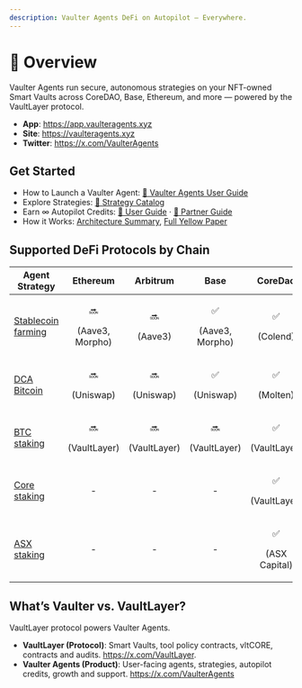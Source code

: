 ```yaml
---
description: Vaulter Agents DeFi on Autopilot — Everywhere.
---
```


# 🤖 Overview

Vaulter Agents run secure, autonomous strategies on your NFT-owned Smart Vaults across CoreDAO, Base, Ethereum, and more — powered by the VaultLayer protocol.

* **App**: https://app.vaulteragents.xyz
* **Site**: https://vaulteragents.xyz
* **Twitter**: https://x.com/VaulterAgents

## Get Started

* How to Launch a Vaulter Agent: [📘 Vaulter Agents User Guide](vaulter-agents/user-guide.md)
* Explore Strategies: [🧩 Strategy Catalog](vaulter-agents/strategies/)
* Earn ∞ Autopilot Credits: [🎁 User Guide](vaulter-agents/autopilot-credits/USER_GUIDE.md) · [🤝 Partner Guide](vaulter-agents/autopilot-credits/PARTNER_GUIDE.md)
* How it Works: [Architecture Summary](vaultlayer-components/agent-delegation.md), [Full Yellow Paper](roadmap/yellow-paper.md)

## Supported DeFi Protocols by Chain

| Agent Strategy                                                         |             Ethereum            |           Arbitrum           |              Base              |            CoreDao           |
| ---------------------------------------------------------------------- | :-----------------------------: | :--------------------------: | :----------------------------: | :--------------------------: |
| [Stablecoin farming](vaulter-agents/strategies/Stablecoin_Strategy.md) | <p>🔜</p><p>(Aave3, Morpho)</p> |    <p>🔜</p><p>(Aave3)</p>   | <p>✅</p><p>(Aave3, Morpho)</p> |    <p>✅</p><p>(Colend)</p>   |
| [DCA Bitcoin](vaulter-agents/strategies/DCA_Strategy.md)               |    <p>🔜</p><p>(Uniswap)</p>    |   <p>🔜</p><p>(Uniswap)</p>  |    <p>✅</p><p>(Uniswap)</p>    |    <p>✅</p><p>(Molten)</p>   |
| [BTC staking](vaulter-agents/strategies/BTC_Staking_Strategy.md)       |   <p>🔜</p><p>(VaultLayer)</p>  | <p>🔜</p><p>(VaultLayer)</p> |  <p>🔜</p><p>(VaultLayer)</p>  |  <p>✅</p><p>(VaultLayer)</p> |
| [Core staking](vaulter-agents/strategies/CORE_Staking_Strategy.md)     |                -                |               -              |                -               |  <p>✅</p><p>(VaultLayer)</p> |
| [ASX staking](vaulter-agents/strategies/ASX_Staking_Strategy.md)       |                -                |               -              |                -               | <p>✅</p><p>(ASX Capital)</p> |

## What’s Vaulter vs. VaultLayer?

VaultLayer protocol powers Vaulter Agents.

* **VaultLayer (Protocol)**: Smart Vaults, tool policy contracts, vltCORE, contracts and audits. https://x.com/VaultLayer.
* **Vaulter Agents (Product)**: User-facing agents, strategies, autopilot credits, growth and support. https://x.com/VaulterAgents
